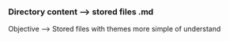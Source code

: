 ### Directory content --> stored files .md

Objective --> Stored files with themes more simple of understand